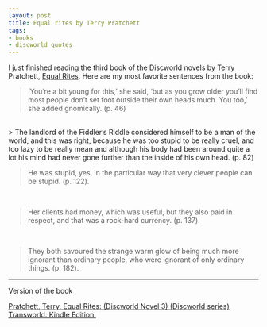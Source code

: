 ```yaml
---
layout: post
title: Equal rites by Terry Pratchett
tags:
- books
- discworld quotes
---
```


I just finished reading the third book of the Discworld novels by Terry Pratchett, [Equal Rites](https://www.goodreads.com/book/show/34507.Equal_Rites).
Here are my most favorite sentences from the book:

> ‘You’re a bit young for this,’ she said, ‘but as you grow older you’ll find most people don’t set foot outside their own heads much. You too,’ she added gnomically. (p. 46)

<br>
> The landlord of the Fiddler’s Riddle considered himself to be a man of the world, and this was right, because he was too stupid to be really cruel, and too lazy to be really mean and although his body had been around quite a lot his mind had never gone further than the inside of his own head. (p. 82)
<br>

> He was stupid, yes, in the particular way that very clever people can be stupid. (p. 122).
<br>

> Her clients had money, which was useful, but they also paid in respect, and that was a rock-hard currency. (p. 137).
<br>

> They both savoured the strange warm glow of being much more ignorant than ordinary people, who were ignorant of only ordinary things. (p. 182).

----

Version of the book

[Pratchett, Terry. Equal Rites: (Discworld Novel 3) (Discworld series) Transworld. Kindle Edition.](http://amzn.to/2nCAnXg)
